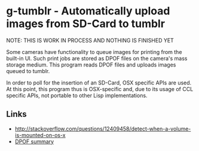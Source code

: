 # g-tumblr - Automatically upload images from SD-Card to tumblr

NOTE:  THIS IS WORK IN PROCESS AND NOTHING IS FINISHED YET

Some cameras have functionality to queue images for printing from the
built-in UI.  Such print jobs are stored as DPOF files on the camera's
mass storage medium.  This program reads DPOF files and uploads images
queued to tumblr.

In order to poll for the insertion of an SD-Card, OSX specific APIs
are used.  At this point, this program thus is OSX-specific and, due
to its usage of CCL specific APIs, not portable to other Lisp
implementations.

## Links

 * http://stackoverflow.com/questions/12409458/detect-when-a-volume-is-mounted-on-os-x
 * [DPOF summary](http://panasonic.jp/dc/dpof_110/white_e.htm)

